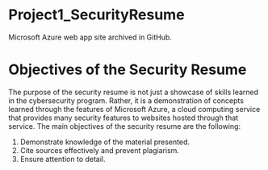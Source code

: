# Project1_SecurityResume
Microsoft Azure web app site archived in GitHub.


# Objectives of the Security Resume
The purpose of the security resume is not just a showcase of skills learned in the cybersecurity program. Rather, it is a demonstration of concepts learned through the features of Microsoft Azure, a cloud computing service that provides many security features to websites hosted through that service. The main objectives of the security resume are the following:

1. Demonstrate knowledge of the material presented.
2. Cite sources effectively and prevent plagiarism.
3. Ensure attention to detail.
